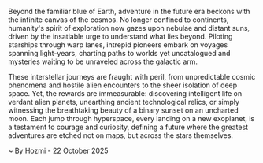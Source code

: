 
Beyond the familiar blue of Earth, adventure in the future era beckons with the infinite canvas of the cosmos. No longer confined to continents, humanity's spirit of exploration now gazes upon nebulae and distant suns, driven by the insatiable urge to understand what lies beyond. Piloting starships through warp lanes, intrepid pioneers embark on voyages spanning light-years, charting paths to worlds yet uncatalogued and mysteries waiting to be unraveled across the galactic arm.

These interstellar journeys are fraught with peril, from unpredictable cosmic phenomena and hostile alien encounters to the sheer isolation of deep space. Yet, the rewards are immeasurable: discovering intelligent life on verdant alien planets, unearthing ancient technological relics, or simply witnessing the breathtaking beauty of a binary sunset on an uncharted moon. Each jump through hyperspace, every landing on a new exoplanet, is a testament to courage and curiosity, defining a future where the greatest adventures are etched not on maps, but across the stars themselves.

~ By Hozmi - 22 October 2025
